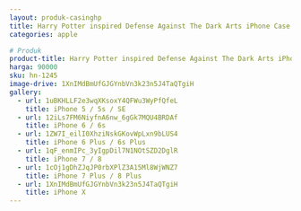 ```yaml
---
layout: produk-casinghp
title: Harry Potter inspired Defense Against The Dark Arts iPhone Case
categories: apple

# Produk
product-title: Harry Potter inspired Defense Against The Dark Arts iPhone Case
harga: 90000
sku: hn-1245
image-drive: 1XnIMdBmUfGJGYnbVn3k23n5J4TaQTgiH
gallery:
  - url: 1uBKHLLF2e3wqXKsoxY4QFWu3WyPfQfeL
    title: iPhone 5 / 5s / SE
  - url: 12iLs7FM6NiyfnA6nw_6gGk7MQU4BRDAf
    title: iPhone 6 / 6s
  - url: 1ZW7I_eilI0XhziNskGKovWpLxn9bLUS4
    title: iPhone 6 Plus / 6s Plus
  - url: 1qF_enmIPc_3yIgpDil7N1NOtSZD2DglR
    title: iPhone 7 / 8
  - url: 1cOj1gDhZJqJP0rbXPlZ3A15Ml8WjWNZ7
    title: iPhone 7 Plus / 8 Plus
  - url: 1XnIMdBmUfGJGYnbVn3k23n5J4TaQTgiH
    title: iPhone X
---
```

